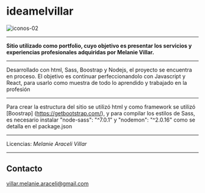 # ideamelvillar
![iconos-02](https://user-images.githubusercontent.com/106325512/174683941-d51ad7b3-0046-436b-9e1b-b51ca9721a16.png)
***
**Sitio utilizado como portfolio, cuyo objetivo es presentar los servicios y experiencias profesionales adquiridas por Melanie Villar.**
***
Desarrollado con html, Sass, Boostrap y Nodejs, el proyecto se encuentra en proceso. El objetivo es continuar perfeccionandolo con Javascript y React, para usarlo como muestra de todo lo aprendido y trabajado en la profesión
***
Para crear la estructura del sitio se utilizó html y como framework se utilizó [Boostrap] (https://getbootstrap.com/), y para compilar los estilos de Sass, es necesario instalar "node-sass": "^7.0.1" y "nodemon": "^2.0.16" como se detalla en el package.json
***
Licencias: *Melanie Araceli Villar*
***
## Contacto
villar.melanie.araceli@gmail.com
